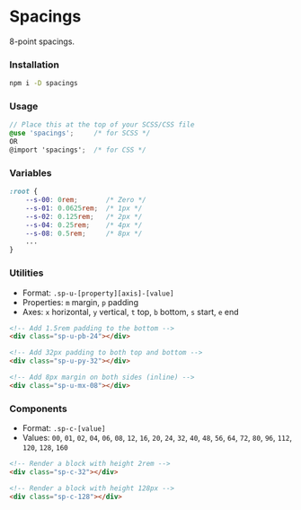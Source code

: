 # Spacings
8-point spacings.

### Installation
```bash
npm i -D spacings
```

### Usage
```scss
// Place this at the top of your SCSS/CSS file
@use 'spacings';     /* for SCSS */
OR
@import 'spacings';  /* for CSS */
```

### Variables
```css
:root {
    --s-00: 0rem;       /* Zero */
    --s-01: 0.0625rem;  /* 1px */
    --s-02: 0.125rem;   /* 2px */
    --s-04: 0.25rem;    /* 4px */
    --s-08: 0.5rem;     /* 8px */
    ...
}
```

### Utilities
- Format: `.sp-u-[property][axis]-[value]`
- Properties: `m` margin, `p` padding
- Axes: `x` horizontal, `y` vertical, `t` top, `b` bottom, `s` start, `e` end

```html
<!-- Add 1.5rem padding to the bottom -->
<div class="sp-u-pb-24"></div>

<!-- Add 32px padding to both top and bottom -->
<div class="sp-u-py-32"></div>

<!-- Add 8px margin on both sides (inline) -->
<div class="sp-u-mx-08"></div>
```

### Components
- Format: `.sp-c-[value]`
- Values: `00`, `01`, `02`, `04`, `06`, `08`, `12`, `16`, `20`, `24`, `32`, `40`, `48`, `56`, `64`, `72`, `80`, `96`, `112`, `120`, `128`, `160` 

```html
<!-- Render a block with height 2rem -->
<div class="sp-c-32"></div>

<!-- Render a block with height 128px -->
<div class="sp-c-128"></div>
```

